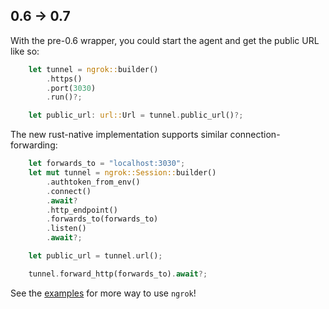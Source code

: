 ## 0.6 -> 0.7

With the pre-0.6 wrapper, you could start the agent and get the public URL like so:

```rust
    let tunnel = ngrok::builder()
        .https()
        .port(3030)
        .run()?;

    let public_url: url::Url = tunnel.public_url()?;
```

The new rust-native implementation supports similar connection-forwarding:
```rust
	let forwards_to = "localhost:3030";
	let mut tunnel = ngrok::Session::builder()
        .authtoken_from_env()
        .connect()
        .await?
        .http_endpoint()
        .forwards_to(forwards_to)
        .listen()
        .await?;

	let public_url = tunnel.url();

	tunnel.forward_http(forwards_to).await?;
```

See the [examples](https://github.com/ngrok/ngrok-rs/tree/main/ngrok/examples)
for more way to use `ngrok`!